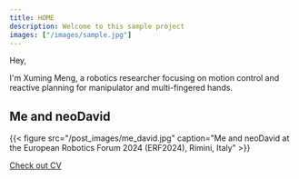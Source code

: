 ```yaml
---
title: HOME
description: Welcome to this sample project
images: ["/images/sample.jpg"]
---
```


Hey,

I'm Xuming Meng, a robotics researcher focusing on motion control and reactive planning
for manipulator and multi-fingered hands.  



## Me and neoDavid

{{< figure src="/post_images/me_david.jpg" caption="Me and neoDavid at the European Robotics Forum 2024 (ERF2024), Rimini, Italy" >}}


[Check out CV](/cv "CV")
